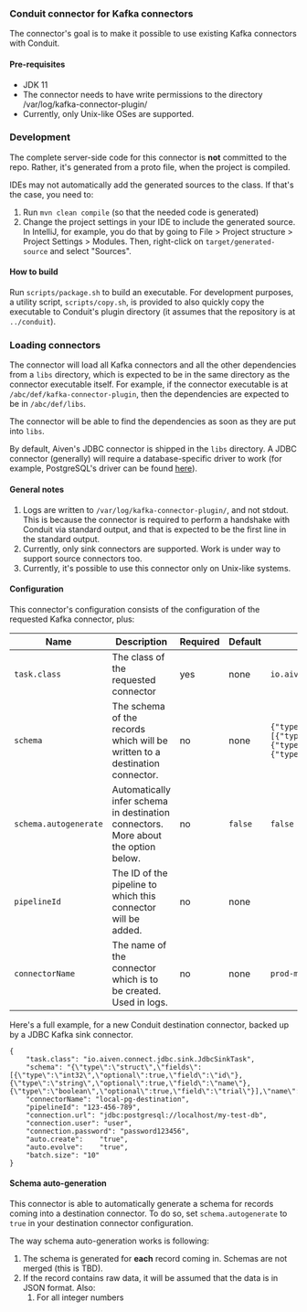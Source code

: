 ### Conduit connector for Kafka connectors

The connector's goal is to make it possible to use existing Kafka connectors with Conduit.

#### Pre-requisites

* JDK 11
* The connector needs to have write permissions to the directory /var/log/kafka-connector-plugin/
* Currently, only Unix-like OSes are supported.

### Development

The complete server-side code for this connector is **not** committed to the repo. Rather, it's generated from a proto
file, when the project is compiled.

IDEs may not automatically add the generated sources to the class. If that's the case, you need to:

1. Run `mvn clean compile` (so that the needed code is generated)
2. Change the project settings in your IDE to include the generated source. In IntelliJ, for example, you do that by
   going to File > Project structure > Project Settings > Modules. Then, right-click on `target/generated-source` and
   select "Sources".

#### How to build

Run `scripts/package.sh` to build an executable. For development purposes, a utility script, `scripts/copy.sh`, is
provided to also quickly copy the executable to Conduit's plugin directory (it assumes that the repository is
at `../conduit`).

### Loading connectors

The connector will load all Kafka connectors and all the other dependencies from a `libs` directory, which is expected to be in the
same directory as the connector executable itself. For example, if the connector executable is
at `/abc/def/kafka-connector-plugin`, then the dependencies are expected to be in `/abc/def/libs`.

The connector will be able to find the dependencies as soon as they are put into `libs`.

By default, Aiven's JDBC connector is shipped in the `libs` directory. A JDBC connector (generally) will require a
database-specific driver to work (for example, PostgreSQL's driver can be
found [here](https://mvnrepository.com/artifact/org.postgresql/postgresql)).

#### General notes

1. Logs are written to `/var/log/kafka-connector-plugin/`, and not stdout. This is because the connector is required to
   perform a handshake with Conduit via standard output, and that is expected to be the first line in the standard
   output.
2. Currently, only sink connectors are supported. Work is under way to support source connectors too.
3. Currently, it's possible to use this connector only on Unix-like systems.

#### Configuration

This connector's configuration consists of the configuration of the requested Kafka connector, plus:

| Name                  | Description                                                                        | Required | Default | Example                                                                                                                                                                                             | 
|-----------------------|------------------------------------------------------------------------------------|----------|---------|-----------------------------------------------------------------------------------------------------------------------------------------------------------------------------------------------------|
| `task.class`          | The class of the requested connector                                               | yes      | none    | `io.aiven.connect.jdbc.sink.JdbcSinkTask`                                                                                                                                                           |
| `schema`              | The schema of the records which will be written to a destination connector.        | no       | none    | `{"type":"struct","fields":[{"type":"int32","optional":true,"field":"id"},{"type":"string","optional":true,"field":"name"},{"type":"boolean","optional":true,"field":"trial"}],"name":"customers"}` |
| `schema.autogenerate` | Automatically infer schema in destination connectors. More about the option below. | no       | `false` | `false`                                                                                                                                                                                             |
| `pipelineId`          | The ID of the pipeline to which this connector will be added.                      | no       | none    |                                                                                                                                                                                                     |
| `connectorName`       | The name of the connector which is to be created. Used in logs.                    | no       | none    | `prod-mysql-destination`                                                                                                                                                                            |

Here's a full example, for a new Conduit destination connector, backed up by a JDBC Kafka sink connector.

```
{
	"task.class": "io.aiven.connect.jdbc.sink.JdbcSinkTask",
	"schema": "{\"type\":\"struct\",\"fields\":[{\"type\":\"int32\",\"optional\":true,\"field\":\"id\"},{\"type\":\"string\",\"optional\":true,\"field\":\"name\"},{\"type\":\"boolean\",\"optional\":true,\"field\":\"trial\"}],\"name\":\"customers\"}",
	"connectorName": "local-pg-destination",
	"pipelineId": "123-456-789",
	"connection.url": "jdbc:postgresql://localhost/my-test-db",
	"connection.user": "user",
	"connection.password": "password123456",
	"auto.create":    "true",
	"auto.evolve":    "true",
	"batch.size": "10"
}
```

#### Schema auto-generation
This connector is able to automatically generate a schema for records coming into a destination connector. To do so, set
`schema.autogenerate` to `true` in your destination connector configuration.

 The way schema auto-generation works is following:
 1. The schema is generated for **each** record coming in. Schemas are not merged (this is TBD).
 2. If the record contains raw data, it will be assumed that the data is in JSON format. Also:
    1. For all integer numbers